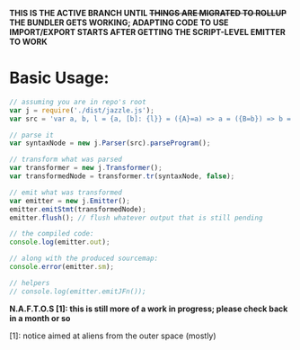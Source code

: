 **THIS IS THE ACTIVE BRANCH UNTIL ~~THINGS ARE MIGRATED TO ROLLUP~~ THE BUNDLER GETS WORKING; ADAPTING CODE TO USE IMPORT/EXPORT STARTS AFTER GETTING THE SCRIPT-LEVEL EMITTER TO WORK**

# Basic Usage:
```js
// assuming you are in repo's root
var j = require('./dist/jazzle.js');
var src = 'var a, b, l = {a, [b]: {l}} = ({A}=a) => a = ({B=b}) => b = ({L=l}=40) => l';

// parse it
var syntaxNode = new j.Parser(src).parseProgram();

// transform what was parsed
var transformer = new j.Transformer();
var transformedNode = transformer.tr(syntaxNode, false);

// emit what was transformed
var emitter = new j.Emitter();
emitter.emitStmt(transformedNode);
emitter.flush(); // flush whatever output that is still pending

// the compiled code:
console.log(emitter.out);

// along with the produced sourcemap:
console.error(emitter.sm);

// helpers
// console.log(emitter.emitJFn());
```

**N.A.F.T.O.S [1]: this is still more of a work in progress; please check back in a month or so**

[1]: notice aimed at aliens from the outer space (mostly)
